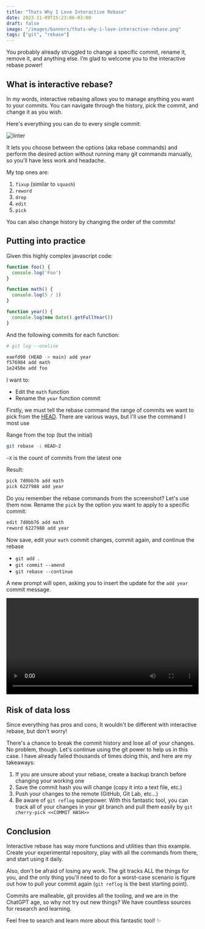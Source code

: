 ```yaml
---
title: "Thats Why I Love Interactive Rebase"
date: 2023-11-09T15:23:06-03:00
draft: false
image: "/images/banners/thats-why-i-love-interactive-rebase.png"
tags: ["git", "rebase"]
---
```


You probably already struggled to change a specific commit, rename it, remove it, and anything else. I’m glad to welcome you to the interactive rebase power!

## What is interactive rebase?

In my words, interactive rebasing allows you to manage anything you want to your commits. You can navigate through the history, pick the commit, and change it as you wish.

Here's everything you can do to every single commit:

![linter](/images/thats-why-i-love-interactive-rebase/git-commands.png "Linter output")

It lets you choose between the options (aka rebase commands) and perform the desired action without running many git commands manually, so you'll have less work and headache.

My top ones are:

1. `fixup` (similar to `squash`)
2. `reword`
3. `drop`
4. `edit`
5. `pick`

You can also change history by changing the order of the commits!

## Putting into practice

Given this highly complex javascript code:

```jsx
function foo() {
  console.log('Foo')
}

function math() {
  console.log(5 / 1)
}

function year() {
  console.log(new Date().getFullYear())
}
```

And the following commits for each function:

```bash
# git log --oneline

eaefd90 (HEAD -> main) add year
f576984 add math
1e2458e add foo
```

I want to:

- Edit the `math` function
- Rename the `year` function commit

Firstly, we must tell the rebase command the range of commits we want to pick from the [HEAD](https://www.geeksforgeeks.org/git-head/). There are various ways, but I'll use the command I most use

Range from the top (but the initial)

```bash
git rebase -i HEAD~2
```

`~X` is the count of commits from the latest one

Result:

```bash
pick 7d0bb76 add math
pick 6227988 add year
```

Do you remember the rebase commands from the screenshot? Let's use them now. Rename the `pick` by the option you want to apply to a specific commit:

```bash
edit 7d0bb76 add math
reword 6227988 add year
```

Now save, edit your `math` commit changes, commit again, and continue the rebase

- `git add .`
- `git commit --amend`
- `git rebase --continue`

A new prompt will open, asking you to insert the update for the `add year` commit message.

<video loop controls style="width: 100%; height: auto;">
  <source src="/videos/thats-why-i-love-interactive-rebase/rebase.mp4" type="video/mp4">
</video>

## Risk of data loss

Since everything has pros and cons, It wouldn't be different with interactive rebase, but don't worry!

There's a chance to break the commit history and lose all of your changes. No problem, though. Let's continue using the git power to help us in this case. I have already failed thousands of times doing this, and here are my takeaways:

1. If you are unsure about your rebase, create a backup branch before changing your working one
2. Save the commit hash you will change (copy it into a text file, etc.)
3. Push your changes to the remote (GitHub, Git Lab, etc…)
4. Be aware of `git reflog` superpower. With this fantastic tool, you can track all of your changes in your git branch and pull them easily by `git cherry-pick <<COMMIT HASH>>`

## Conclusion

Interactive rebase has way more functions and utilities than this example. Create your experimental repository, play with all the commands from there, and start using it daily.

Also, don't be afraid of losing any work. The git tracks ALL the things for you, and the only thing you'll need to do for a worst-case scenario is figure out how to pull your commit again (`git reflog` is the best starting point).

Commits are malleable, git provides all the tooling, and we are in the ChatGPT age, so why not try out new things? We have countless sources for research and learning.

Feel free to search and learn more about this fantastic tool! ✨
